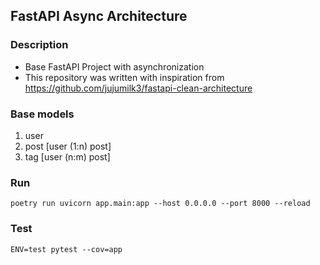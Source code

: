 ## FastAPI Async Architecture

### Description
 - Base FastAPI Project with asynchronization
 - This repository was written with inspiration from https://github.com/jujumilk3/fastapi-clean-architecture

### Base models
1. user
2. post [user (1:n) post]
3. tag [user (n:m) post]

### Run
```
poetry run uvicorn app.main:app --host 0.0.0.0 --port 8000 --reload
```

### Test
```
ENV=test pytest --cov=app 
```
